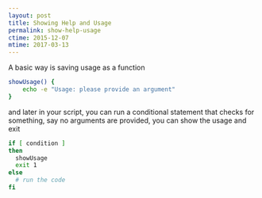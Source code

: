 ```yaml
---
layout: post
title: Showing Help and Usage
permalink: show-help-usage
ctime: 2015-12-07
mtime: 2017-03-13
---
```


A basic way is saving usage as a function

```bash
showUsage() {
    echo -e "Usage: please provide an argument"
}
```

and later in your script, you can run a conditional statement that checks for something, say no arguments are provided, you can show the usage and exit

```bash
if [ condition ]
then
  showUsage
  exit 1
else
  # run the code
fi
```